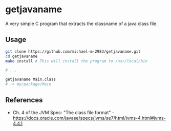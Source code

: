 # getjavaname

A very simple C program that extracts the classname of a java class file.

## Usage

```sh
git clone https://github.com/michael-m-2983/getjavaname.git
cd getjavaname
make install # This will install the program to /usr/local/bin

# ...

getjavaname Main.class
# -> my/package/Main
```

## References

- Ch. 4 of the JVM Spec: "The class file format" - <https://docs.oracle.com/javase/specs/jvms/se7/html/jvms-4.html#jvms-4.4.1>
